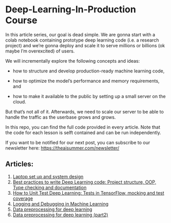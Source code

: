 # Deep-Learning-In-Production Course

In this article series, our goal is dead simple. We are gonna start with a colab notebook containing prototype deep learning code (i.e. a research project) and we’re gonna deploy and scale it to serve millions or billions (ok maybe I’m overexcited) of users.

We will incrementally explore the following concepts and ideas:

- how to structure and develop production-ready machine learning code,

- how to optimize the model’s performance and memory requirements, and

- how to make it available to the public by setting up a small server on the cloud.

But that’s not all of it. Afterwards, we need to scale our server to be able to handle the traffic as the userbase grows and grows.

In this repo, you can find the full code provided in every article. Note that the code for each lesson is selft contained and can be run independently.

If you want to be notified for our next post, you can subscribe to our newsletter here: https://theaisummer.com/newsletter/


## Articles:

1. [Laptop set up and system design](https://theaisummer.com/deep-learning-production/)
2. [Best practices to write Deep Learning code: Project structure, OOP, Type checking and documentation](https://theaisummer.com/best-practices-deep-learning-code/)
3. [How to Unit Test Deep Learning: Tests in TensorFlow, mocking and test coverage](https://theaisummer.com/best-practices-deep-learning-code/unit-test-deep-learning/)
4. [Logging and Debugging in Machine Learning](https://theaisummer.com/logging-debugging/)
5. [Data preprocessing for deep learning](https://theaisummer.com/data-preprocessing/)
6. [Data preprocessing for deep learning (part2)](https://theaisummer.com/data-processing-optimization/)
